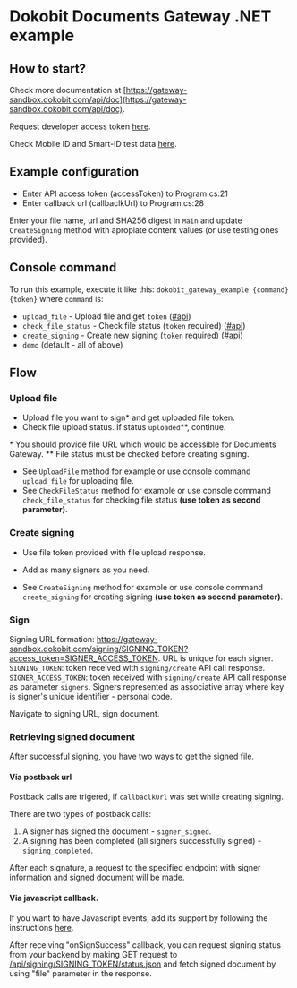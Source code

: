 # Dokobit Documents Gateway .NET example

## How to start?
Check more documentation at  [https://gateway-sandbox.dokobit.com/api/doc](https://gateway-sandbox.dokobit.com/api/doc).

Request developer access token [here](https://www.dokobit.com/developers/request-token).

Check Mobile ID and Smart-ID test data [here](https://www.dokobit.com/developers/testing).

## Example configuration
- Enter API access token (accessToken) to Program.cs:21
- Enter callback url (callbaclkUrl) to Program.cs:28

Enter your file name, url and SHA256 digest in `Main` and update `CreateSigning` method with apropiate content values (or use testing ones provided).

## Console command
To run this example, execute it like this: `dokobit_gateway_example {command} {token}` where `command` is:
* `upload_file` - Upload file and get `token` ([#api](https://gateway-sandbox.dokobit.com/api/doc#_api_upload))
* `check_file_status` - Check file status (`token` required) ([#api](https://gateway-sandbox.dokobit.com/api/doc#_api_upload_status))
* `create_signing` - Create new signing (`token` required) ([#api](https://gateway-sandbox.dokobit.com/api/doc#_api_signing_create))
* `demo` (default - all of above)

## Flow

### Upload file
- Upload file you want to sign* and get uploaded file token.
- Check file upload status. If status `uploaded`\*\*, continue.

\* You should provide file URL which would be accessible for Documents Gateway.
\*\* File status must be checked before creating signing.

- See `UploadFile` method for example or use console command `upload_file` for uploading file.
- See `CheckFileStatus` method for example or use console command `check_file_status` for checking file status **(use token as second parameter)**.

### Create signing
- Use file token provided with file upload response.
- Add as many signers as you need.

- See `CreateSigning` method for example or use console command `create_signing` for creating signing  **(use token as second parameter)**.

### Sign
Signing URL formation: https://gateway-sandbox.dokobit.com/signing/SIGNING_TOKEN?access_token=SIGNER_ACCESS_TOKEN.
URL is unique for each signer.
`SIGNING_TOKEN`: token received with `signing/create` API call response.
`SIGNER_ACCESS_TOKEN`: token received with `signing/create` API call response as parameter `signers`.
Signers represented as associative array where key is signer's unique identifier - personal code.

Navigate to signing URL, sign document.

### Retrieving signed document
After successful signing, you have two ways to get the signed file.
#### Via postback url
Postback calls are trigered, if `callbaclkUrl` was set while creating signing.

There are two types of postback calls:
1. A signer has signed the document - `signer_signed`.
2. A signing has been completed (all signers successfully signed) - `signing_completed`.

After each signature, a request to the specified endpoint with signer information and signed document will be made.

#### Via javascript callback.
If you want to have Javascript events, add its support by following the instructions [here](https://gateway-sandbox.dokobit.com/api/iframe-integration).

After receiving "onSignSuccess" callback, you can request signing status from your backend by making GET request to [/api/signing/SIGNING_TOKEN/status.json](https://gateway-sandbox.dokobit.com/api/doc#_api_signing_status) and fetch signed document by using "file" parameter in the response.
